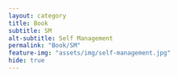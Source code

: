 ```yaml
---
layout: category
title: Book
subtitle: SM
alt-subtitle: Self Management
permalink: "Book/SM"
feature-img: "assets/img/self-management.jpg"
hide: true
---
```

